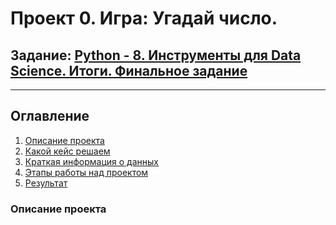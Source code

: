 # Проект  0. Игра: Угадай число.
## Задание: [Python - 8. Инструменты для Data Science. Итоги. Финальное задание](https://lms.skillfactory.ru/courses/course-v1:SkillFactory+DST-3.0+28FEB2021/courseware/4d5c5211c48e4964a9449babe31038db/d08e512bf8264286966cb9ef71bd16d4/7?activate_block_id=block-v1%3ASkillFactory%2BDST-3.0%2B28FEB2021%2Btype%40problem%2Bblock%405b457c19e68247eb8074b9e428bad860)
------
## Оглавление
1. [Описание проекта]()
2. [Какой кейс решаем]()
3. [Краткая информация о данных]()
4. [Этапы работы над проектом]()
5. [Результат]()

### Описание проекта